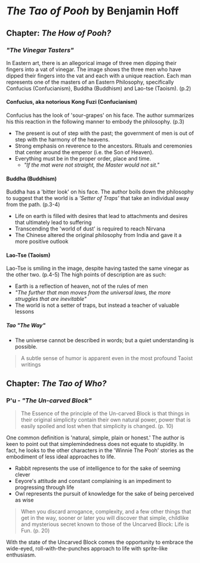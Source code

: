 # _The Tao of Pooh_ by Benjamin Hoff

## Chapter: _The How of Pooh?_

### _"The Vinegar Tasters"_
In Eastern art, there is an allegorical image of three men dipping their fingers into a vat of vinegar.  The image shows the three men who have dipped their fingers into the vat and each with a unique reaction.  Each man represents one of the masters of an Eastern Philosophy, specifically Confucius (Confucianism), Buddha (Buddhism) and Lao-tse (Taoism).  (p.2)

#### Confucius, aka notorious Kong Fuzi (Confucianism)

Confucius has the look of 'sour-grapes' on his face.  The author summarizes his this reaction in the following manner to embody the philosophy.  (p.3)

* The present is out of step with the past; the government of men is out of step with the harmony of the heavens.
* Strong emphasis on reverence to the ancestors.  Rituals and ceremonies that center around the emperor (i.e. the Son of Heaven).
* Everything must be in the proper order, place and time.
  * _"If the mat were not straight, the Master would not sit."_

#### Buddha (Buddhism)

Buddha has a 'bitter look' on his face.  The author boils down the philosophy to suggest that the world is a _'Setter of Traps'_ that take an individual away from the path. (p.3-4)

* Life on earth is filled with desires that lead to attachments and desires that ultimately lead to suffering
* Transcending the 'world of dust' is required to reach Nirvana
* The Chinese altered the original philosophy from India and gave it a more positive outlook

#### Lao-Tse (Taoism)

Lao-Tse is smiling in the image, despite having tasted the same vinegar as the other two. (p.4-5)  The high points of description are as such:

* Earth is a reflection of heaven, not of the rules of men
* _"The further that man moves from the universal laws, the more struggles that are inevitable"_
* The world is not a setter of traps, but instead a teacher of valuable lessons

##### Tao "The Way"  

* The universe cannot be described in words; but a quiet understanding is possible.

> A subtle sense of humor is apparent even in the most profound Taoist writings

## Chapter: _The Tao of Who?_

### P'u - _"The Un-carved Block"_

> The Essence of the principle of the Un-carved Block is that things in their original simplicity contain their own natural power, power that is easily spoiled and lost when that simplicity is changed. (p. 10)

One common definition is 'natural, simple, plain or honest.'  The author is keen to point out that simplemindedness does not equate to stupidity. In fact, he looks to the other characters in the 'Winnie The Pooh' stories as the embodiment of less ideal approaches to life.

* Rabbit represents the use of intelligence to for the sake of seeming clever
* Eeyore's attitude and constant complaining is an impediment to progressing through life
* Owl represents the pursuit of knowledge for the sake of being perceived as wise

> When you discard arrogance, complexity, and a few other things that get in the way, sooner or later you will discover that simple, childlike and mysterious secret known to those of the Uncarved Block: Life is Fun. (p. 20)

With the state of the Uncarved Block comes the opportunity to embrace the wide-eyed, roll-with-the-punches approach to life with sprite-like enthusiasm.
